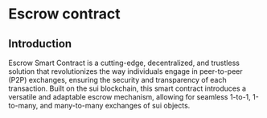# Escrow contract

## Introduction

Escrow Smart Contract is a cutting-edge, decentralized, and trustless solution that revolutionizes the
way individuals engage in peer-to-peer (P2P) exchanges, ensuring the security and transparency of each transaction.
Built on the sui blockchain, this smart contract introduces a versatile and adaptable escrow mechanism, allowing for
seamless 1-to-1, 1-to-many, and many-to-many exchanges of sui objects.
